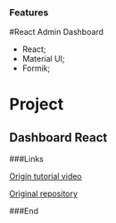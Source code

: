 ### Features
#React Admin Dashboard
- React;
- Material UI;
- Formik;


# Project



Dashboard React
-------------



###Links

[Origin tutorial video](https://www.youtube.com/watch?v=wYpCWwD1oz0/)

[Original repository](https://github.com/ed-roh/react-admin-dashboard)




###End